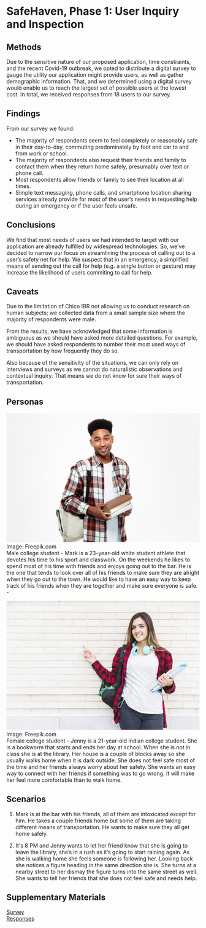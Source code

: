 # SafeHaven, Phase 1: User Inquiry and Inspection

## Methods

Due to the sensitive nature of our proposed application, time constraints, and the recent Covid-19 outbreak, we opted to distribute a digital survey to gauge the utility our application might provide users, as well as gather demographic information. That, and we determined using a digital survey would enable us to reach the largest set of possible users at the lowest cost.  In total, we received responses from 18 users to our survey.

## Findings

From our survey we found:
- The majority of respondents seem to feel completely or reasonably safe in their day-to-day, commuting predominately by foot and car to and from work or school.
- The majority of respondents also request their friends and family to contact them when they return home safely, presumably over text or phone call.
- Most respondents allow friends or family to see their location at all times.
- Simple text messaging, phone calls, and smartphone location sharing services already provide for most of the user’s needs in requesting help during an emergency or if the user feels unsafe.

## Conclusions

We find that most needs of users we had intended to target with our application are already fulfilled by widespread technologies. So, we’ve decided to narrow our focus on streamlining the process of calling out to a user’s safety net for help. We suspect that in an emergency, a simplified means of sending out the call for help (e.g. a single button or gesture) may increase the likelihood of users commiting to call for help.

## Caveats

Due to the limitation of Chico IBR not allowing us to conduct research on human subjects; we collected data from a small sample size where the majority of respondents were male. 

From the results, we have acknowledged that some information is ambiguous as we should have asked more detailed questions. For example, we should have asked respondents to number their most used ways of transportation by how frequently they do so. 

Also because of the sensitivity of the situations, we can only rely on interviews and surveys as we cannot do naturalistic observations and contextual inquiry. That means we do not know for sure their ways of transportation.

## Personas

![Male Student Image](../assets/male-student.jpg)<br/>
Image: Freepik.com<br/>
Male college student - Mark is a 23-year-old white student athlete that devotes his time to his sport and classwork. On the weekends he likes to spend most of his time with friends and enjoys going out to the bar. He is the one that tends to look over all of his friends to make sure they are alright when they go out to the town. He would like to have an easy way to keep track of his friends when they are together and make sure everyone is safe.  - 

![Female Student Image](../assets/female-student.jpg)<br/>
Image: Freepik.com<br/>
Female college student - Jenny is a 21-year-old Indian college student. She is a bookworm that starts and ends her day at school. When she is not in class she is at the library. Her house is a couple of blocks away so she usually walks home when it is dark outside. She does not feel safe most of the time and her friends always worry about her safety. She wants an easy way to connect with her friends if something was to go wrong. It will make her feel more comfortable than to walk home.

## Scenarios

1. Mark is at the bar with his friends, all of them are intoxicated except for him. He takes a couple friends home but some of them are taking different means of transportation. He wants to make sure they all get home safely.

2. It's 8 PM and Jenny wants to let her friend know that she is going to leave the library, she’s in a rush as it’s going to start raining again. As she is walking home she feels someone is following her. Looking back she notices a figure heading in the same direction she is. She turns at a nearby street to her dismay the figure turns into the same street as well. She wants to tell her friends that she does not feel safe and needs help.

## Supplementary Materials

[Survey](https://docs.google.com/forms/d/181i4Fe-o_I_vdK78VH5YWM4Y6zJde0yRBN5Vszi49lA/edit)<br/>
[Responses](https://docs.google.com/spreadsheets/d/130558LFeDmlgOYtwOskHl9IXTZS_g0oSS0qfQBmJuqM/edit#gid=125094958)
